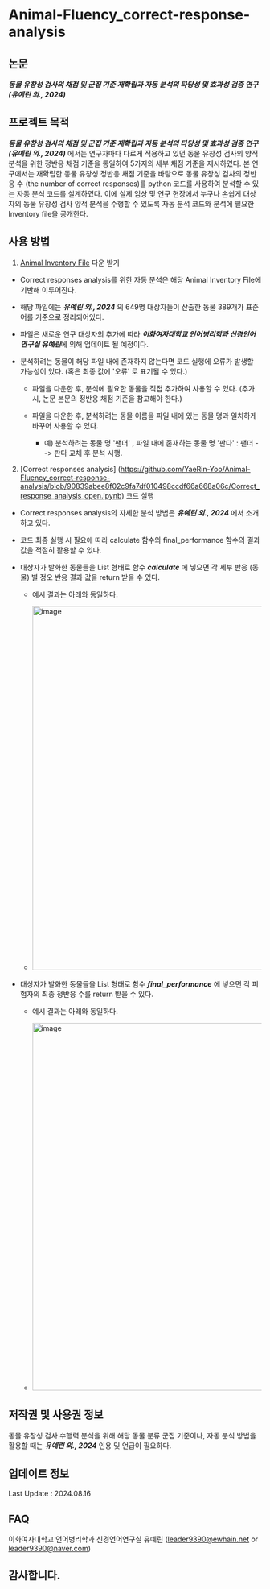 # Animal-Fluency_correct-response-analysis



## 논문

***동물 유창성 검사의 채점 및 군집 기준 재확립과 자동 분석의 타당성 및 효과성 검증 연구 (유예린 외., 2024)***



## 프로젝트 목적

***동물 유창성 검사의 채점 및 군집 기준 재확립과 자동 분석의 타당성 및 효과성 검증 연구 (유예린 외., 2024)*** 에서는 연구자마다 다르게 적용하고 있던 동물 유창성 검사의 양적 분석을 위한 정반응 채점 기준을 통일하여 5가지의 세부 채점 기준을 제시하였다. 본 연구에서는 재확립한 동물 유창성 정반응 채점 기준을 바탕으로 동물 유창성 검사의 정반응 수 (the number of correct responses)를 python 코드를 사용하여 분석할 수 있는 자동 분석 코드를 설계하였다. 이에 실제 임상 및 연구 현장에서 누구나 손쉽게 대상자의 동물 유창성 검사 양적 분석을 수행할 수 있도록 자동 분석 코드와 분석에 필요한 Inventory file을 공개한다.



## 사용 방법

1. [Animal Inventory File](https://github.com/YaeRin-Yoo/Animal-Fluency_correct-response-analysis/blob/aeefec559668a02a6979cad54a0dd6658c8b29fb/Animal%20Inventory%20File_240813.csv) 다운 받기 

  + Correct responses analysis를 위한 자동 분석은 해당 Animal Inventory File에 기반해 이루어진다.
    
  + 해당 파일에는 ***유예린 외., 2024*** 의 649명 대상자들이 산출한 동물 389개가 표준어를 기준으로 정리되어있다.
    
  + 파일은 새로운 연구 대상자의 추가에 따라 ***이화여자대학교 언어병리학과 신경언어연구실 유예린***에 의해 업데이트 될 예정이다.
 
  + 분석하려는 동물이 해당 파일 내에 존재하지 않는다면 코드 실행에 오류가 발생할 가능성이 있다. (혹은 최종 값에 '오류' 로 표기될 수 있다.)

    + 파일을 다운한 후, 분석에 필요한 동물을 직접 추가하여 사용할 수 있다. (추가 시, 논문 본문의 정반응 채점 기준을 참고해야 한다.)
   
    + 파일을 다운한 후, 분석하려는 동물 이름을 파일 내에 있는 동물 명과 일치하게 바꾸어 사용할 수 있다.
   
      + 예) 분석하려는 동물 명 '팬더' , 파일 내에 존재하는 동물 명 '판다' : 팬더 --> 판다 교체 후 분석 시행.

      
2. [Correct responses analysis] (https://github.com/YaeRin-Yoo/Animal-Fluency_correct-response-analysis/blob/90839abee8f02c9fa7df010498ccdf66a668a06c/Correct_response_analysis_open.ipynb) 코드 실행

  + Correct responses analysis의 자세한 분석 방법은 ***유예린 외., 2024*** 에서 소개하고 있다.

  + 코드 최종 실행 시 필요에 따라 calculate 함수와 final_performance 함수의 결과 값을 적절히 활용할 수 있다. 

  + 대상자가 발화한 동물들을 List 형태로 함수 ***calculate*** 에 넣으면 각 세부 반응 (동물) 별 정오 반응 결과 값을 return 받을 수 있다.
   
    + 예시 결과는 아래와 동일하다.
   
    + <img width="723" alt="image" src="https://github.com/user-attachments/assets/5503d9e0-25b5-4a49-bcbd-adfed787948b">

  + 대상자가 발화한 동물들을 List 형태로 함수 ***final_performance*** 에 넣으면 각 피험자의 최종 정반응 수를 return 받을 수 있다.

    + 예시 결과는 아래와 동일하다.
   
    + <img width="730" alt="image" src="https://github.com/user-attachments/assets/54250ed7-0dd6-41a7-9d45-f50a67485259">





## 저작권 및 사용권 정보

동물 유창성 검사 수행력 분석을 위해 해당 동물 분류 군집 기준이나, 자동 분석 방법을 활용할 때는 ***유예린 외., 2024*** 인용 및 언급이 필요하다.



## 업데이트 정보

Last Update : 2024.08.16



## FAQ

이화여자대학교 언어병리학과 신경언어연구실 유예린 (leader9390@ewhain.net or leader9390@naver.com)



## 감사합니다.
